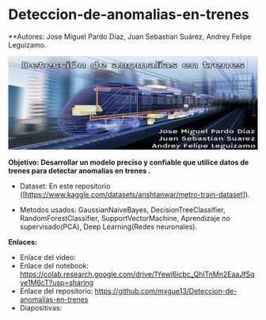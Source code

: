 # Deteccion-de-anomalias-en-trenes

**Autores: Jose Miguel Pardo Díaz, Juan Sebastian Suárez, Andrey Felipe Leguizamo. 

![BannerProyecto](https://github.com/mxgue13/Deteccion-de-anomalias-en-trenes/blob/main/BannerProyecto.png)

**Objetivo: Desarrollar un modelo preciso y confiable que utilice datos de trenes para detectar anomalías en trenes .**

- Dataset: En este repositorio ([https://www.kaggle.com/datasets/anshtanwar/metro-train-dataset]).

- Metodos usados: GaussianNaiveBayes, DecisionTreeClassifier, RandomForestClassifier, SupportVectorMachine, Aprendizaje no supervisado(PCA), Deep Learning(Redes neuronales).

**Enlaces:**
- Enlace del video: 
- Enlace del notebook: https://colab.research.google.com/drive/1Yewl6icbc_QhlTnMn2EaaJfSqye1M6cT?usp=sharing
- Enlace del repositorio: https://github.com/mxgue13/Deteccion-de-anomalias-en-trenes
- Diapositivas:



